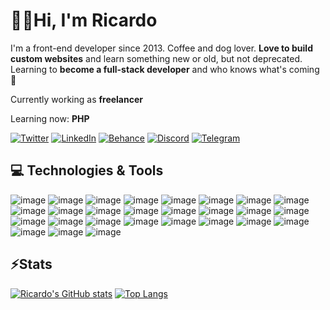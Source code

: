 # 🤟🏻Hi, I'm Ricardo

I'm a front-end developer since 2013. Coffee and dog lover. **Love to build custom websites** and learn something new or old, but not deprecated. Learning to **become a full-stack developer** and who knows what's coming 👀

Currently working as **freelancer**

Learning now: **PHP** 

[![Twitter](https://img.shields.io/badge/Twitter-1DA1F2?style=for-the-badge&logo=twitter&logoColor=white)](http://twitter.com/rcrdk)
[![LinkedIn](https://img.shields.io/badge/LinkedIn-0077B5?style=for-the-badge&logo=linkedin&logoColor=white)](http://linkedin.com/in/rcrdk)
[![Behance](https://img.shields.io/badge/-Behance-blue?style=for-the-badge&logo=behance&logoColor=white)](http://behance.net/rcrdk)
[![Discord](https://img.shields.io/badge/Discord-7289DA?style=for-the-badge&logo=discord&logoColor=white)](https://discordapp.com/channels/@rcrdk/#4426)
[![Telegram](https://img.shields.io/badge/Telegram-2CA5E0?style=for-the-badge&logo=telegram&logoColor=white)](http://t.me/rcrdk)

## 💻 Technologies & Tools

![image](https://img.shields.io/badge/HTML5-E34F26?style=for-the-badge&logo=html5&logoColor=white)
![image](https://img.shields.io/badge/CSS3-1572B6?style=for-the-badge&logo=css3&logoColor=white)
![image](https://img.shields.io/badge/JavaScript-F7DF1E?style=for-the-badge&logo=javascript&logoColor=black)
![image](https://img.shields.io/badge/PHP-777BB4?style=for-the-badge&logo=php&logoColor=white)
![image](https://img.shields.io/badge/MySQL-00000F?style=for-the-badge&logo=mysql&logoColor=white)
![image](https://img.shields.io/badge/PostgreSQL-316192?style=for-the-badge&logo=postgresql&logoColor=white)
![image](https://img.shields.io/badge/MongoDB-4EA94B?style=for-the-badge&logo=mongodb&logoColor=white)
![image](https://img.shields.io/badge/Node.js-339933?style=for-the-badge&logo=nodedotjs&logoColor=white)
![image](https://img.shields.io/badge/npm-CB3837?style=for-the-badge&logo=npm&logoColor=white)
![image](https://img.shields.io/badge/Express.js-000000?style=for-the-badge&logo=express&logoColor=white)
![image](https://img.shields.io/badge/Sass-CC6699?style=for-the-badge&logo=sass&logoColor=white)
![image](https://img.shields.io/badge/Vue.js-35495E?style=for-the-badge&logo=vuedotjs&logoColor=4FC08D)
![image](https://img.shields.io/badge/Bootstrap-563D7C?style=for-the-badge&logo=bootstrap&logoColor=white)
![image](https://img.shields.io/badge/jQuery-0769AD?style=for-the-badge&logo=jquery&logoColor=white)
![image](https://img.shields.io/badge/Laravel-FF2D20?style=for-the-badge&logo=laravel&logoColor=white)
![image](https://img.shields.io/badge/nuxt.js-00C58E?style=for-the-badge&logo=nuxtdotjs&logoColor=white)
![image](https://img.shields.io/badge/Git-F05032?style=for-the-badge&logo=git&logoColor=white)
![image](https://img.shields.io/badge/Google_chrome-4285F4?style=for-the-badge&logo=Google-chrome&logoColor=white)
![image](https://img.shields.io/badge/Safari-FF1B2D?style=for-the-badge&logo=Safari&logoColor=white)
![image](https://img.shields.io/badge/mac%20os-000000?style=for-the-badge&logo=apple&logoColor=white)
![image](https://img.shields.io/badge/iOS-000000?style=for-the-badge&logo=ios&logoColor=white)
![image](https://img.shields.io/badge/Visual_Studio_Code-0078D4?style=for-the-badge&logo=visual%20studio%20code&logoColor=white)
![image](https://img.shields.io/badge/Notion-000000?style=for-the-badge&logo=notion&logoColor=white)
![image](https://img.shields.io/badge/Trello-0052CC?style=for-the-badge&logo=trello&logoColor=white)
![image](https://img.shields.io/badge/Figma-F24E1E?style=for-the-badge&logo=figma&logoColor=white)
![image](https://img.shields.io/badge/Adobe-Photoshop-31A8FF?style=for-the-badge&logo=Adobe-Photoshop&labelColor=0a446b&logoWidth=15)
![image](https://img.shields.io/badge/Adobe%20XD-470137?style=for-the-badge&logo=Adobe%20XD&logoColor=#FF61F6)

## ⚡️Stats

[![Ricardo's GitHub stats](https://github-readme-stats.vercel.app/api?username=rcrdk&count_private=true&show_icons=true)](https://github.com/rcrdk)
[![Top Langs](https://github-readme-stats.vercel.app/api/top-langs/?username=rcrdk)](https://github.com/rcrdk)
